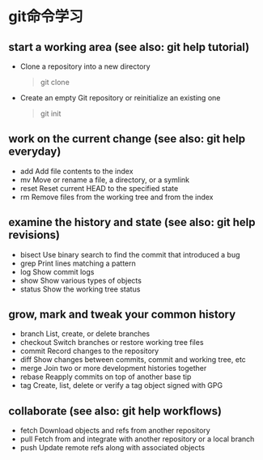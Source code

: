 # git命令学习

## start a working area (see also: git help tutorial)

- Clone a repository into a new directory
    > git clone
- Create an empty Git repository or reinitialize an existing one
    > git init

## work on the current change (see also: git help everyday)

- add        Add file contents to the index
- mv         Move or rename a file, a directory, or a symlink
- reset      Reset current HEAD to the specified state
- rm         Remove files from the working tree and from the index

## examine the history and state (see also: git help revisions)

- bisect     Use binary search to find the commit that introduced a bug
- grep       Print lines matching a pattern
- log        Show commit logs
- show       Show various types of objects
- status     Show the working tree status

## grow, mark and tweak your common history

- branch     List, create, or delete branches
- checkout   Switch branches or restore working tree files
- commit     Record changes to the repository
- diff       Show changes between commits, commit and working tree, etc
- merge      Join two or more development histories together
- rebase     Reapply commits on top of another base tip
- tag        Create, list, delete or verify a tag object signed with GPG

## collaborate (see also: git help workflows)

- fetch      Download objects and refs from another repository
- pull       Fetch from and integrate with another repository or a local branch
- push       Update remote refs along with associated objects